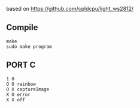 based on https://github.com/cpldcpu/light_ws2812/

## Compile

    make
    sudo make program

## PORT C

    1 0
    O O rainbow
    O X captureImage
    X O error
    X X off
